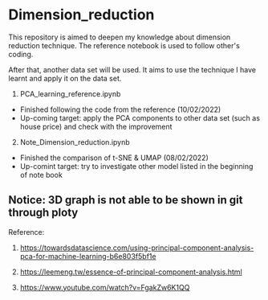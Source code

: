 # Dimension_reduction

This repository is aimed to deepen my knowledge about dimension reduction technique. The reference notebook is used to follow other's coding.

After that, another data set will be used. It aims to use the technique I have learnt and apply it on the data set.


1) PCA_learning_reference.ipynb
- Finished following the code from the reference (10/02/2022)
- Up-coming target: apply the PCA components to other data set (such as house price) and check with the improvement

2) Note_Dimension_reduction.ipynb
- Finished the comparison of t-SNE & UMAP (08/02/2022)
- Up-comint target: try to investigate other model listed in the beginning of note book

Notice: 3D graph is not able to be shown in git through ploty
------------------------------
Reference:

1) https://towardsdatascience.com/using-principal-component-analysis-pca-for-machine-learning-b6e803f5bf1e

2) https://leemeng.tw/essence-of-principal-component-analysis.html

3) https://www.youtube.com/watch?v=FgakZw6K1QQ
